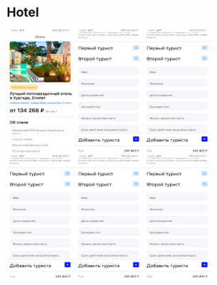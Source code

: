 # Hotel
<img src="https://github.com/IgorChaus/Hotel/blob/master/Screenshot_20231128_201533_com.example.hotel.jpg" width="150" height="280">
<img src="https://github.com/IgorChaus/Hotel/blob/master/Screenshot_20231128_201708_com.example.hotel.jpg" width="150" height="280">
<img src="https://github.com/IgorChaus/Hotel/blob/master/Screenshot_20231128_201708_com.example.hotel.jpg" width="150" height="280">
<img src="https://github.com/IgorChaus/Hotel/blob/master/Screenshot_20231128_201708_com.example.hotel.jpg" width="150" height="280">
<img src="https://github.com/IgorChaus/Hotel/blob/master/Screenshot_20231128_201708_com.example.hotel.jpg" width="150" height="280">
<img src="https://github.com/IgorChaus/Hotel/blob/master/Screenshot_20231128_201708_com.example.hotel.jpg" width="150" height="280">
